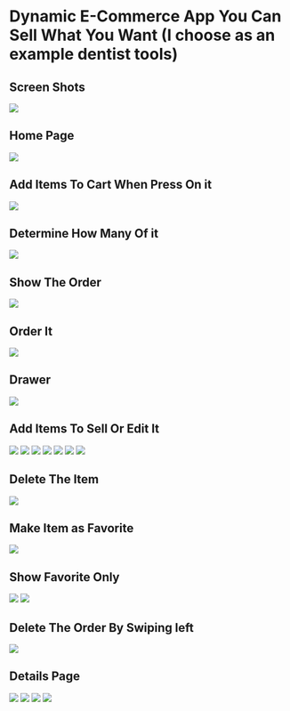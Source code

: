 # Dynamic E-Commerce App You Can Sell What You Want (I choose as an example dentist tools)


## Screen Shots
<img src="assets/images/Daco_4936345.png">

## Home Page
<img src="ss/122807613_341778087123825_2092059293694957343_n.png">

## Add Items To Cart When Press On it
<img src="ss/2.png">

## Determine How Many Of it
<img src="ss/3.png">

## Show The Order
<img src="ss/4.png">

## Order It
<img src="ss/5.png">

## Drawer
<img src="ss/20.png">

## Add Items To Sell Or Edit It
<img src="ss/6.png">
<img src="ss/7.png">
<img src="ss/8.png">
<img src="ss/9.png">
<img src="ss/10.png">
<img src="ss/11.png">
<img src="ss/17.png">

## Delete The Item
<img src="ss/21.png">

## Make Item as Favorite
<img src="ss/12.png">

## Show Favorite Only
<img src="ss/13.png">
<img src="ss/14.png">

## Delete The Order By Swiping left
<img src="ss/22.png">

## Details Page
<img src="ss/15.png">
<img src="ss/16.png">
<img src="ss/18.png">
<img src="ss/19.png">


